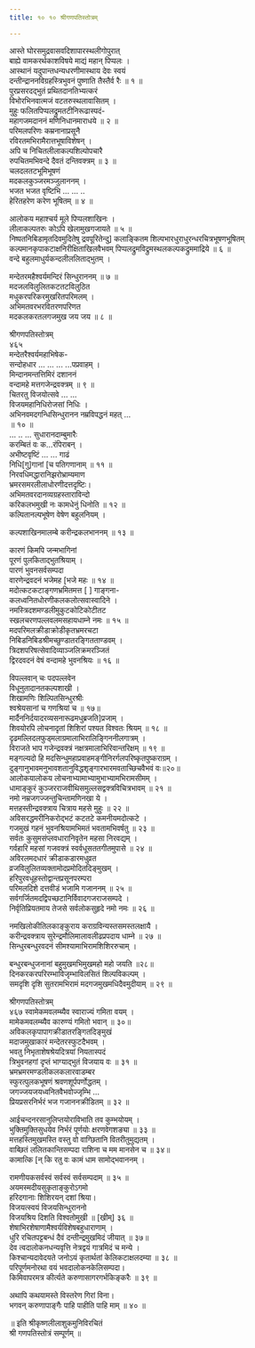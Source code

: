```yaml
---
title: १० १० श्रीगणपतिस्तोत्रम्

---
```

आस्ते घोरसमुद्रवासवदिशापारस्थलीगोपुरात्  
बाह्ये वामकरर्थकाशविषये माद्यं महान् पिप्पलः ।  
आस्थानं यदुपान्तधन्यधरणीमास्थाय देवः स्वयं  
दन्तीन्द्राननविग्रहस्त्रिभुवनं पुष्णाति तैस्तैर्व रैः ॥ १ ॥  
पुरप्रसरदद्भुतं प्रथितदानतिभ्यत्करं  
विभोरभिनवात्मजं वटतरुस्थलावासितम् ।  
मुहुः फलितपिप्पलद्रुमतटीनिरूढास्पदं-  
महागजमदाननं मणिनिधानमाराधये ॥ २ ॥  
परिमलपरिणः कम्रनानाप्रसूनै  
रविरतमभिरामैरात्तभूषाविशेषन् ।  
अपि च निचितलीलाकल्पशिल्पोपचारै  
रुपचितमभिवन्दे दैवतं दन्तिवक्त्रम् ॥ ३ ॥  
चलदलतटभूमिभूषणं  
मदकलकुञ्जरमञ्जुलाननम् ।  
भजत भजत वृष्टिभि ... ... ..  
हेरितहरेण करेण भूषितम् ॥ ४ ॥  

आलोकय महाश्चर्य मूले पिप्पलशाखिनः ।  
लीलाकल्पतरुः कोऽपि खेलामुखगजायते ॥ ५ ॥  
निष्पतनिबिडामृतदिवमुदितेषु द्रवपूरितेन्दु] कलाङ्कितम शिल्पभारधुराधुरन्धरचित्रभूषणभूषितम् कल्पमानकृपाकटाक्षनिरीक्षिताखिलवैभवम् पिप्पलद्रुमविद्रुमस्थलकल्पकद्रुममाद्रिये ॥ ६ ॥  
वन्दे बहुलमाधुर्यकन्दलीललिताद्भुतम् ।  

मन्देतरमहैश्वर्यमन्दिरं सिन्धुराननम् ॥ ७ ॥  
मदजलविलुलितकटतटविलुठित  
मधुकरपरिकरमुखरितपरिमलम् ।  
अभिमतवरभरवितरणपरिणत  
मदकलकरतलगजमुख जय जय ॥ ८ ॥  

श्रीगणपतिस्तोत्रम्  
४६५  
मन्देतरैश्वर्यमहाभिषेक-  
सन्दोहधार ... ... ... ...पप्रवाहम् ।  
मिन्दानमन्तत्तिमिरं दशाननं  
वन्दामहे मत्तगजेन्द्रवक्त्रम् ॥ ९ ॥  
चितरतु विजयोत्सवे ... ...  
विजयमहानिधिरोजसां निधिः ।  
अभिनवमदगन्धिसिन्धुरानन नम्रविपद्धनं महत् ...  
॥ १० ॥  
... .. ... सुधारानदाम्बुमारैः  
करम्बितं वः क...रंपिराबन् ।  
अभीष्टवृष्टिं ... ... गाढं  
निधि[गु]गानां [च पतिगणानाम् ॥ ११ ॥  
निरवधिमद्धारानिझरोभ्राम्यमाण  
भ्रमरसमरलीलाधोरणीदत्तदृष्टिः।  
अभिमतवरदानव्यग्रहस्ताराविन्दो  
करिकलभमुखी नः कामधेनुं धिनोति ॥ १२ ॥  
कल्पितानल्पभूषेण वेषेण बहुलनियम् ।  

कल्पशाखिनमालम्बे करीन्द्रकलभाननम् ॥ १३ ॥  

कारणं किमपि जन्मभागिनां  
पूरणं पुलकिताद्भुतश्रियाम् ।  
पारणं भुवनसर्वसम्पदा  
वारणेन्द्रवदनं भजेमह [भजे महः ॥ १४ ॥  
मदोत्कटकटाङ्गणभ्रमितमत्त [ ] गाङ्गना-  
कलध्वनितधोरणीकलकलोत्सवास्वादिने ।  
नमस्त्रिदशमण्डलीमुकुटकोटिकोटीतट  
स्खलचरणपल्लवलमसहायधाम्ने नमः ॥ १५ ॥  
मदपरिमलक्रीडाक्रोडीकृतभ्रमरचटा  
निबिडनिबिडश्रीमच्छुण्डातरङ्गितताण्डवम् ।  
त्रिदशपरिषत्सेवादिव्याञ्जलिक्रमरञ्जितं  
द्विरदवदनं वेषं वन्दामहे भुवनश्रियः ॥ १६ ॥  

विपल्लवान् चः पदपल्लवेन  
विधूनुतादानतकल्पशाखी ।  
शिखामणिः शिल्पितसिन्धुरश्रीः  
श्वश्रेयसानां च गणश्रियां च ॥ १७॥  
मार्दैननिर्दयादरव्यसनारूढमधुब्रजति]प्रजाम् ।  
शिवयोरपि लोचनादृतां शिशिरां पश्यत विश्वतः श्रियम् ॥ १८ ॥  
दृढमल्लिदलफुड्मलाग्रमालाभिरालिङ्गिननीलगात्रम् ।  
विराजते भाप गजेन्द्रवक्त्रं नक्षत्रमालाभिरिवान्तरिक्षम् ॥ १९ ॥  
मङ्गल्यदो हि मदसिन्धुमहाप्रवाहमङ्गीनिरर्गलपरिष्कृतपुष्कराग्रम् ।  
दुङ्गानुभावमनुभावशतानुविद्धशृङ्गारभारमवताच्छिचवैभवं वः॥२०॥  
आलोकयालोकय लोचनाभ्यामाभ्यामुभाभ्यामभिरामसीमम् ।  
धामाङ्कुरं कुञ्जरराजवीथिसमुल्लसद्वक्त्रविचित्रभावम् ॥ २१ ॥  
नमो नम्रजगज्जन्तुचिन्तामणिनखा ये ।  
मत्तहस्तीन्द्रवक्त्राय चित्राय महसे मुहुः ॥ २२ ॥  
अविसरद्धमरीनिकरोद्भटं कटतटे कमनीयमदोत्कटे ।  
गजमुखं गहनं भुवनश्रियामभिमतं भवतामभिवर्षतु ॥ २३ ॥  
सर्वतः कुसुमसंप्लवधारानिवृतेन महसा निरवद्यम् ।  
गर्वहारि महसां गजवक्त्रं स्वर्वधूसततगीतमुपासे ॥ २४ ॥  
अविरलमदधारं क्रीडाकडारमधुव्रत  
व्रजविलुलितव्यक्तामोदप्रमोदितदिङ्मुखम् ।  
हरिपुरवधूहस्तोद्वान्तप्रसूनपरम्परा  
परिमलदिशे दत्तवीडं भजामि गजाननम् ॥ २५ ॥  
सर्वगर्जितमदद्विपच्छटानिर्विवादगजराजसम्पदे ।  
निर्वृतिप्रियतमाय तेजसे सर्वलोकसुहृदे नमो नमः ॥ २६ ॥  

नमखिलोकीतिलकाङ्कुराय कराग्रविन्यस्तसमस्तलक्षायै ।  
करीन्द्रवक्त्राय सुरेन्द्रमौलिमालावलीढप्रपदाय धाम्ने ॥ २७ ॥  
सिन्धुरबन्धुरवदनं सीमश्यामाभिरामशिशिररुचाम् ।  

बन्धुरबन्धुजनानां बहुमुखमभिमुखमहो महो जयति ॥२८॥  
दिनकरकरपरिरम्भाविजृम्भाविलसितं शिल्पविकल्पम् ।  
समदृशि दृशि सुतरामभिरामं मदगजमुखमधिदैवमुदीयाम् ॥ २९ ॥  

श्रीगणपतिस्तोत्रम्  
४६७ स्वामेकमवलम्ब्यैव स्वाराज्यं गमिता वयम् ।  
मामेकमवलम्ब्यैव कारुण्यं गमितो भवान् ॥ ३०॥  
अविकलकृपापागक्रीडातरङ्गितदिङ्मुखं  
मदाजमुखाकारं मन्देतरस्फुटदैभवम् ।  
भवतु निभृताशेषश्रेयदित्रयां नियतास्पदं  
त्रिभुवनहगां दृप्तं भाग्याद्भुतं विजयाय वः ॥ ३१ ॥  
भ्रमभ्रमरमण्डलीकलकलारवाडम्बर  
स्फुरत्पुलकभूषणं श्रवणशूर्पपर्णोद्धतम् ।  
जगज्जयजयध्वनितवैभवोज्जृम्भि ...  
प्रियप्रसरनिर्भरं भज गजाननक्रीडितम् ॥ ३२ ॥  

आईचन्दनरसानुलिप्तयोराविभाति तव कुम्भयोयम् ।  
भुक्तिमुक्तिसुधयेव निर्भरं पूर्णयोः क्षरणवेगशङ्या ॥ ३३ ॥  
मत्तहस्तिमुखमस्ति वस्तु वो वाग्छितानि वितरीतुमुद्यतम् ।  
वाब्छितं ललितकान्तिसम्पदा राशिना च मम मानसेन च ॥ ३४॥  
कामात्कि [न् कि रतु वः कामं धाम सामोद्भवाननम् ।  

रामणीयकसर्वस्वं सर्वस्वं सर्वसम्पदाम् ॥ ३५ ॥  
अयमस्मदीयसुकृताङ्कुरोऽगमो  
हरिदगानाः शिशिरयन् दशां श्रिया।  
विजयत्स्वयं विजयसिन्धुराननो  
विजयश्रिय दिशति विश्वतोमुखी ॥ [खीम्] ३६ ॥  
शेषाभिरशेषाणामैश्वर्यविशेषबहुधाराणाम् ।  
धुरि रचितपट्टबन्धं दैवं दन्तीन्द्रमुखमिदं जीयात् ॥ ३७॥  
देव त्वदालोकनधन्यवृत्ति नेत्रद्वयं गात्रमिदं च मन्ये ।  
किश्चान्यदावेदयते जनोऽयं कृतार्थतां केलिकटाक्षलदम्या ॥ ३८ ॥  
परिपूर्णमनोरथा वयं भवदालोकनकेलिसम्पदा।  
किमिवापरमत्र कीर्त्यते करुणासागरगर्भकिङ्करैः ॥ ३९ ॥  

अथापि कथयामस्ते विस्तरेण गिरां विना।  
भगवन् करुणापाङ्गैः पाहि पाहीति पाहि माम् ॥ ४० ॥  

॥ इति श्रीकृष्णलीलाशुकमुनिविरचितं  
श्री गणपतिस्तोत्रं सम्पूर्णम् ॥  